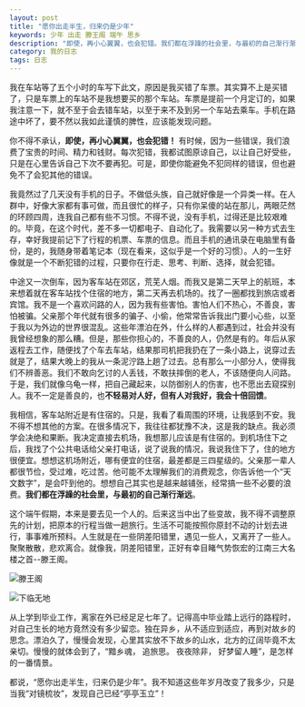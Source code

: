```yaml
---
layout: post
title: "愿你出走半生，归来仍是少年"
keywords: 少年 出走 滕王阁 端午 思乡
description: "即使，再小心翼翼，也会犯错。我们都在浮躁的社会里，与最初的自己渐行渐远"
category: 我的日志
tags: 日志
---
```


我在车站等了五个小时的车写下此文，原因是我买错了车票。其实算不上是买错了，只是车票上的车站不是我想要买的那个车站。车票是提前一个月定订的，如果我注意一下，就不至于会去错车站，以至于来不及到另一个车站去乘车。手机在路途中坏了，要不然以我如此谨慎的脾性，应该能发现问题。

你不得不承认，**即使，再小心翼翼，也会犯错！** 有时候，因为一些错误，我们浪费了宝贵的时间、精力和钱财。每次犯错，我都试图原谅自己，以让自己好受些，只是在心里告诉自己下次不要再犯。可是，即使你能避免不犯同样的错误，但也避免不了会犯其他的错误。

我竟然过了几天没有手机的日子。不做低头族，自己就好像是一个异类一样。在人群中，好像大家都有事可做，而且很忙的样子，只有你呆傻的站在那儿，两眼茫然的环顾四周，连我自己都有些不习惯。不得不说，没有手机，过得还是比较艰难的。毕竟，在这个时代，差不多一切都电子、自动化了。我需要以另一种方式去生存，幸好我提前记下了行程的机票、车票的信息。而且手机的通讯录在电脑里有备份，是的，我随身带着笔记本（现在看来，这似乎是一个好的习惯）。人的一生好像就是一个不断犯错的过程，只要你在行走、思考、判断、选择，就会犯错。

中途又一次倒车，因为客车站在郊区，荒芜人烟。而我又是第二天早上的航班，本来想着就在客车站找个住宿的地方，第二天再去机场的。找了一圈都找到旅店或者宾馆。我不是一个喜欢问路的人，因为我有些害怕。害怕人们不热心，不善良，害怕被骗。父亲那个年代就有很多的骗子、小偷，他常常告诉我出门要小心些，以至于我以为外边的世界很混乱。这些年漂泊在外，什么样的人都遇到过，社会并没有我曾经想象的那么糟。但是，那些你担心的，不善良的人，仍然是有的。年后从家返程去工作，随便找了个车去车站，结果那司机把我扔在了一条小路上，说穿过去就是了，结果大晚上的我从一条泥泞路上趟了过去。总有那么一小部分人，使得我们不辨善恶。我们不敢向乞讨的人丢钱，不敢扶摔倒的老人，不该随便向人问路。于是，我们就像乌龟一样，把自己藏起来，以防御别人的伤害，也不愿出去窥探别人。我不一定是善良的，也**不轻易对人好，但有人对我好，我会十倍回馈**。

我相信，客车站附近是有住宿的。只是，我看了看周围的环境，让我感到不安。我不得不想其他的方案。在很多情况下，我往往都犹豫不决，这是我的缺点。我必须学会决绝和果断。我决定直接去机场，我想那儿应该是有住宿的。到机场住下之后，我找了个公共电话给父亲打电话，说了说我的情况，我说我住下了，住的地方很便宜。想想这机场附近，哪有便宜的住宿，最差都是三四星级的。父亲那一辈人都很节俭，受过难，吃过苦。他可能不太理解我们的消费观念，你告诉他一个“天文数字”，是会吓到他的。想想自己其实也是越来越铺张，经常搞一些不必要的浪费。**我们都在浮躁的社会里，与最初的自己渐行渐远**。

这个端午假期，本来是要去见一个人的。后来这当中出了些变故，我不得不调整原先的计划，把原本的行程当做一趟旅行。生活不可能按照你原封不动的计划去进行，事事难所预料。人生就是在一些阴差阳错里，遇见一些人，又离开了一些人。聚聚散散，悲欢离合。就像我，阴差阳错里，正好有幸目睹气势恢宏的江南三大名楼之首--滕王阁。

![滕王阁](http://wx2.sinaimg.cn/mw690/c3c88275ly1fgdk20nmp6j21kw0w04qu.jpg)

![下临无地](http://wx2.sinaimg.cn/mw690/c3c88275ly1fgdk270s0ij21kw0w0kjp.jpg)

从上学到毕业工作，离家在外已经足足七年了。记得高中毕业踏上远行的路程时，对自己生长的地方竟然没有多少留恋。独在异乡，从不适应到适应，再到对故乡的思念。漂泊久了，慢慢会发现，心里其实放不下故乡的山水，北方的辽阔毕竟不太亲切。慢慢的就体会到了，“黯乡魂， 追旅思。 夜夜除非， 好梦留人睡”，是怎样的一番情景。

都说，“愿你出走半生，归来仍是少年”。我不知道这些年岁月改变了我多少，只是当我“对镜梳妆”，发现自己已经“亭亭玉立”！

